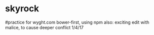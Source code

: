 # skyrock
#practice for wyght.com
bower-first, using npm also: exciting
edit with malice, to cause deeper conflict
1/4/17
